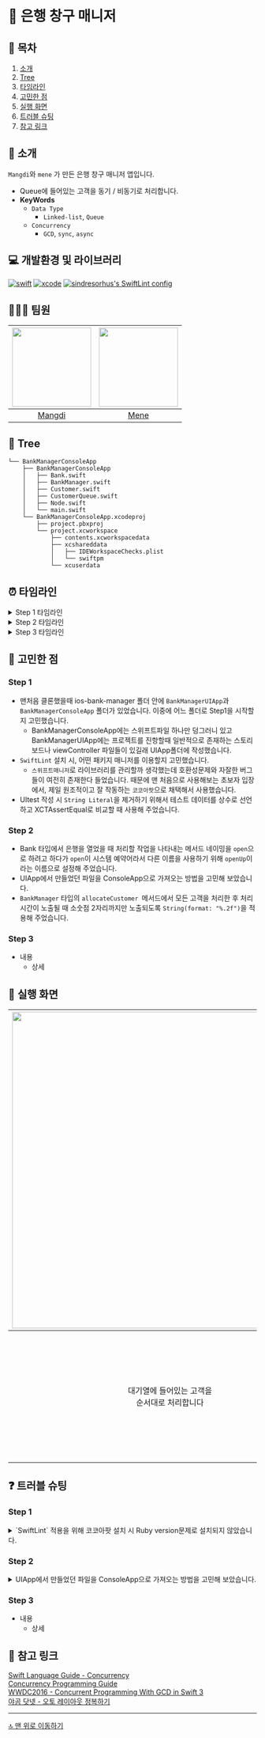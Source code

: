 # 🏦 은행 창구 매니저

## 📖 목차
1. [소개](#-소개)
2. [Tree](#-tree)
3. [타임라인](#-타임라인)
4. [고민한 점](#-고민한-점)
5. [실행 화면](#-실행-화면)
6. [트러블 슈팅](#-트러블-슈팅)
7. [참고 링크](#-참고-링크)

## 🌱 소개

`Mangdi`와 `mene` 가 만든 은행 창구 매니저 앱입니다.
- Queue에 들어있는 고객을 동기 / 비동기로 처리합니다.
- **KeyWords**
  - `Data Type`
      - `Linked-list`, `Queue`
  - `Concurrency`
      - `GCD`, `sync`, `async`

## 💻 개발환경 및 라이브러리
[![swift](https://img.shields.io/badge/swift-5.6-orange)]()
[![xcode](https://img.shields.io/badge/Xcode-13.4.1-blue)]()
[![sindresorhus's SwiftLint config](https://img.shields.io/badge/SwiftLint-0.49.1-green.svg)](https://github.com/realm/SwiftLint)

## 🧑🏻‍💻 팀원
|<img src="https://avatars.githubusercontent.com/u/49121469" width=160>|<img src = "https://avatars.githubusercontent.com/u/84453688?v=4" width=160>|
|:--:|:--:|
|[Mangdi](https://github.com/MangDi-L)|[Mene](https://github.com/JaeKimdev)|

## 🌲 Tree

```
└── BankManagerConsoleApp
    ├── BankManagerConsoleApp
    │   ├── Bank.swift
    │   ├── BankManager.swift
    │   ├── Customer.swift
    │   ├── CustomerQueue.swift
    │   ├── Node.swift
    │   └── main.swift
    └── BankManagerConsoleApp.xcodeproj
        ├── project.pbxproj
        └── project.xcworkspace
            ├── contents.xcworkspacedata
            ├── xcshareddata
            │   ├── IDEWorkspaceChecks.plist
            │   └── swiftpm
            └── xcuserdata
```
 
## ⏰ 타임라인

<details>
<summary>Step 1 타임라인</summary>
    
- **221031**
    - 코코아팟 설치 및 SwiftLint 라이브러리 적용 후 warning이 뜨지않도록 swiftLint rule 수정
    - Node & CustomerQueue 타입 구현하고 CustomerQueue Unit Test
    - Step1 PR 리뷰 요청
        - [PR보러가기](https://github.com/yagom-academy/ios-bank-manager/pull/218)
- **221101**
    - 리뷰 내용 반영하여 리팩토링
    - Node 타입의 front와 rear에 접근제어자 설정하고 테스트 코드 수정
    - CustomerQueue dequeue 메서드 조건문에 옵셔널 활용하도록 리팩토링

</details>
    
<details>
<summary>Step 2 타임라인</summary>   
    
- **221102**
    - Node & CustomerQueue 파일 ConsoleApp으로 복사
    - Customer타입 구현
    - BankManager의 selectMenu, addCustomer, processTask메서드 구현
    - 한번 실행한 후에 다시 1번을 선택했을 때 작동하지 않던 오류 수정
    - Bank와 BankManager의 역할분리 및 n명의 매니저가 대응하도록 수정
    - Step2 PR 리뷰 요청
        - [PR보러가기](https://github.com/yagom-academy/ios-bank-manager/pull/229)
    - 리뷰 내용 반영하여 리팩토링
    - Bank 타입의 addCustomer 메서드 forEach 사용하도록 리팩토링
    
</details>
 
<details>
<summary>Step 3 타임라인</summary>

- 내용
    - 상세
  
 </details>
 
## 👀 고민한 점

### Step 1

- 맨처음 클론했을때 ios-bank-manager 폴더 안에 `BankManagerUIApp`과 `BankManagerConsoleApp` 폴더가 있었습니다. 이중에 어느 폴더로 Step1을 시작할지 고민했습니다.
    - BankManagerConsoleApp에는 스위프트파일 하나만 덩그러니 있고 BankManagerUIApp에는 프로젝트를 진항할때 일반적으로 존재하는 스토리보드나 viewController 파일들이 있길래 UIApp폴더에 작성했습니다.
- `SwiftLint` 설치 시, 어떤 패키지 매니저를 이용할지 고민했습니다.
    - `스위프트매니저`로 라이브러리를 관리할까 생각했는데 호환성문제와 자잘한 버그들이 여전히 존재한다 들었습니다. 때문에 맨 처음으로 사용해보는 초보자 입장에서, 제일 원조적이고 잘 작동하는 `코코아팟`으로 채택해서 사용했습니다.
- UItest 작성 시 `String Literal`을 제거하기 위해서 테스트 데이터를 상수로 선언하고 XCTAssertEqual로 비교할 때 사용해 주었습니다.

### Step 2

- Bank 타입에서 은행을 열었을 때 처리할 작업을 나타내는 메서드 네이밍을 `open`으로 하려고 하다가 `open`이 시스템 예약어라서 다른 이름을 사용하기 위해 `openUp`이라는 이름으로 설정해 주었습니다.
- UIApp에서 만들었던 파일을 ConsoleApp으로 가져오는 방법을 고민해 보았습니다.
- `BankManager` 타입의 `allocateCustomer `메서드에서 모든 고객을 처리한 후 처리시간이 노출될 때 소숫점 2자리까지만 노출되도록 `String(format: "%.2f")`을 적용해 주었습니다.

### Step 3

- 내용
    - 상세
        
## 📱 실행 화면

|<img src = "https://i.imgur.com/QmFU5kM.gif)" width=640>|![](https://i.imgur.com/tPDmxV1.png)|![](https://i.imgur.com/Nis2Mpo.png)|
|:--:|:--:|:--:|
|대기열에 들어있는 고객을<br>순서대로 처리합니다|2번 선택시<br>프로그램 종료|예외 처리 |

## ❓ 트러블 슈팅

### Step 1

<details>
    <summary>`SwiftLint` 적용을 위해 코코아팟 설치 시 Ruby version문제로 설치되지 않았습니다.</summary>

![](https://camo.githubusercontent.com/3325a7de9480141339aa46fafb2e70068eb250812bc8aeb4a94b669f9251c0b9/68747470733a2f2f692e696d6775722e636f6d2f34666a4a4e61582e706e67)
    `xcode-select`도 이미 깔려있었고, `brew`를 이용해서도 권한 문제로 설치가 되지 않아 root 권한을 주고 Ruby 최신 버전을 설치해보려고 했지만 너무 위험하다는 메세지와 함께 설치가 되지 않았습니다. 모든 소프트웨어 업데이트와 `xcode-select` 재설치를 통해 해결하였습니다.
    
</details>

### Step 2

<details>
    <summary>UIApp에서 만들었던 파일을 ConsoleApp으로 가져오는 방법을 고민해 보았습니다.</summary>
    
UIApp에서 만든 Node, CustomerQueue파일을  
ConsoleApp으로 복사하기위해 파일을 끌어서 놨는데  
ConsoleApp의 Node, CustomerQueue파일의 내용을 변경할때 UIApp에서의  
Node, CustomerQueue내용이 같이 변경된다는점을 발견했습니다.  
이를 해결하기 위해여 아래와 같이 진행했습니다.  

<img src="https://i.imgur.com/ZCu8pbB.png" width=400>  

finder에서 consoleApp폴더에 복사붙여넣기한상태로,finder에서는 붙여넣기한 파일들이 보이지만 아래사진에서 Xcode에는 반영이 안된걸 알수있습니다.  

<img src="https://i.imgur.com/Livq2wW.png" width=400>  

(적용이 안된상태)  

<img src="https://i.imgur.com/7TRXOZx.png" width=600>  

그래서 finder에 추가한 파일들을 그대로 끌어다가 놓으면 이런 창이 뜨게 됩니다.  
여기서 Copy Items if needed를 꼭 체크해주고  

<img src="https://i.imgur.com/fM0mOjf.png" width=400>  

finish를 눌러 파일이 잘 들어온걸 확인할수있었습니다.  
이제 더이상 AppUI의 파일과 내용을 공유하지않았습니다.  
    
</details>

### Step 3

- 내용
    - 상세


## 🔗 참고 링크

[Swift Language Guide - Concurrency](https://docs.swift.org/swift-book/LanguageGuide/Concurrency.html)  
[Concurrency Programming Guide](https://developer.apple.com/library/archive/documentation/General/Conceptual/ConcurrencyProgrammingGuide/Introduction/Introduction.html)  
[WWDC2016 - Concurrent Programming With GCD in Swift 3](https://developer.apple.com/videos/play/wwdc2016/720/)  
[야곰 닷넷 - 오토 레이아웃 정복하기](https://yagom.net/courses/autolayout/)  

---

[🔝 맨 위로 이동하기](#-은행-창구-매니저)
